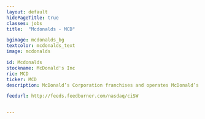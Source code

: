 ```yaml
---
layout: default
hidePageTitle: true
classes: jobs
title:  "Mcdonalds - MCD"

bgimage: mcdonalds_bg
textcolor: mcdonalds_text
image: mcdonalds

id: Mcdonalds
stockname: McDonald's Inc
ric: MCD
ticker: MCD
description: McDonald’s Corporation franchises and operates McDonald’s restaurants in the global restaurant industry. These restaurants serve a menu at various price points in more than 100 countries around the world. McDonald’s menu includes hamburgers and cheeseburgers, Big Mac, Quarter Pounder with Cheese, Filet-O-Fish, several chicken sandwiches, Chicken McNuggets, wraps, french fries, salads, oatmeal, shakes, McFlurry desserts, sundaes, soft serve cones, pies, soft drinks, coffee, McCafé beverages and other beverages.

feedurl: http://feeds.feedburner.com/nasdaq/ciSW


---
```

